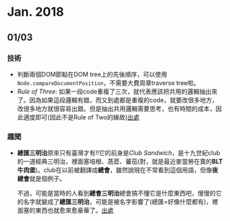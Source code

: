 Jan. 2018
===

## 01/03

### 技術

* 判斷兩個DOM節點在DOM tree上的先後順序，可以使用`Node.compareDocumentPosition`，不需要大費周章traverse tree啦。
* *Rule of Three*: 如果一段code重複了三次，就代表應該把共用的邏輯抽出來了。因為如果這段邏輯有錯，而又到處都是重複的code，就要改很多地方，改很多地方就很容易出錯。但是抽出共用邏輯需要思考，也有時間的成本，因此適度即可(因此不是Rule of Two的緣故)[出處](https://en.wikipedia.org/wiki/Rule_of_three_(computer_programming))

### 趣聞
* **總匯三明治**原來只有臺灣才有!!它的前身是*Club Sandwich*，是十九世紀club的一道經典三明治，裡面塞培根、萵苣、蕃茄(對，就是最近麥當勞在賣的**BLT牛肉堡**)。club在以前被翻譯成**總會**，雖然說現在不常看到這個用語，但像**夜總會**就是個例子。

    不過，可能是當時的人看到**總會三明治**總會搞不懂它是什麼東西吧，慢慢的它的名字就變成了**總匯三明治**，可能是被名字影響了(總匯=好像什麼都有)，裡面塞的東西也就愈來愈豪華了。[出處](http://www.foodnext.net/science/scsource/paper/4975371433)

